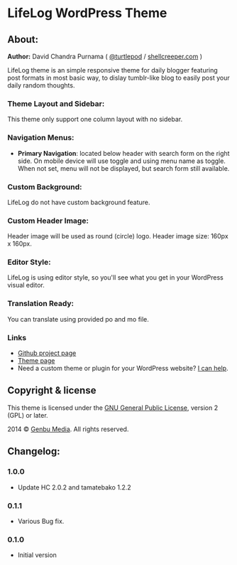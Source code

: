 # LifeLog WordPress Theme

## About:

**Author:** David Chandra Purnama ( [@turtlepod](http://twitter.com/turtlepod) / [shellcreeper.com](http://shellcreeper.com/) )

LifeLog theme is an simple responsive theme for daily blogger featuring post formats in most basic way, to dislay tumblr-like blog to easily post your daily random thoughts.

### Theme Layout and Sidebar:

This theme only support one column layout with no sidebar.

### Navigation Menus:

* **Primary Navigation**: located below header with search form on the right side. On mobile device will use toggle and using menu name as toggle. When not set, menu will not be displayed, but search form still available.

### Custom Background:

LifeLog do not have custom background feature.

### Custom Header Image:

Header image will be used as round (circle) logo. Header image size: 160px x 160px.

### Editor Style:

LifeLog is using editor style, so you'll see what you get in your WordPress visual editor.

### Translation Ready:

You can translate using provided po and mo file.

### Links

* [Github project page](https://github.com/turtlepod/lifelog)
* [Theme page](http://genbutheme.com/themes/lifelog/)
* Need a custom theme or plugin for your WordPress website? [I can help](http://shellcreeper.com/services/).

## Copyright & license

This theme is licensed under the [GNU General Public License](http://www.gnu.org/licenses/old-licenses/gpl-2.0.html), version 2 (GPL) or later.

2014 © [Genbu Media](http://genbu.me/). All rights reserved.

## Changelog:

### 1.0.0
* Update HC 2.0.2 and tamatebako 1.2.2

### 0.1.1
* Various Bug fix.

### 0.1.0
* Initial version
